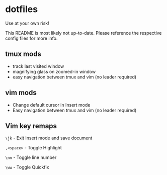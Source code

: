 # dotfiles

Use at your own risk!

This README is most likely not up-to-date. Please reference the respective config files for more info.

## tmux mods
* track last visited window
* magnifying glass on zoomed-in window
* easy navigation between tmux and vim (no leader required)

## vim mods
* Change default cursor in Insert mode
* Easy navigation between tmux and vim (no leader required)

## Vim key remaps

`\jk` - Exit Insert mode and save document

`,<space>` - Toggle Highlight

`\nn` - Toggle line number

`\ww` - Toggle Quickfix
